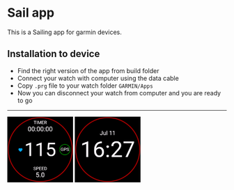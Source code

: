 # Sail app

This is a Sailing app for garmin devices.

## Installation to device

- Find the right version of the app from build folder
- Connect your watch with computer using the data cable
- Copy `.prg` file to your watch folder `GARMIN/Apps`
- Now you can disconnect your watch from computer and you are ready to go

---

<img src="./resources/drawables/main-screen.png" width=30%> <img src="./resources/drawables/clock-screen.png" width=30%>

